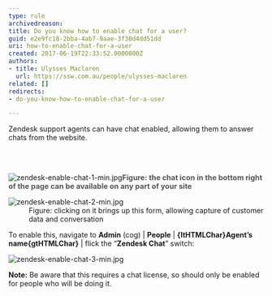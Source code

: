 ```yaml
---
type: rule
archivedreason: 
title: Do you know how to enable chat for a user?
guid: e2e9fc18-2bba-4ab7-9aae-3f30d4dd51dd
uri: how-to-enable-chat-for-a-user
created: 2017-06-19T22:33:52.0000000Z
authors:
- title: Ulysses Maclaren
  url: https://ssw.com.au/people/ulysses-maclaren
related: []
redirects:
- do-you-know-how-to-enable-chat-for-a-user

---
```



<p class="ssw15-rteElement-P">Zendesk support agents can have chat enabled, allowing them to answer chats from the website.​​<br></p>
<br><excerpt class='endintro'></excerpt><br>
<dl class="image"><dt><img src="/PublishingImages/zendesk-enable-chat-1-min.jpg" alt="zendesk-enable-chat-1-min.jpg" />​​​<span style="color&#58;#555555;font-size&#58;0.9rem;font-weight&#58;bold;">Figure&#58; the chat icon in the bottom right of the page can be available on any part of your site</span></dt></dl><dl class="image"><dt><img src="/PublishingImages/zendesk-enable-chat-2-min.jpg" alt="zendesk-enable-chat-2-min.jpg" /></dt><dd>Figure&#58; clicking on it brings up this form, allowing capture of customer data and conversation</dd></dl><p>To enable this, navigate to 
   <b>Admin</b> (cog) | 
   <b>People</b> | 
   <b>{ltHTMLChar}Agent’s name{gtHTMLChar}</b> | flick the “<b>Zendesk Chat</b>” switch&#58;<br>
   
   </p><dl class="image"><dt><img src="/PublishingImages/zendesk-enable-chat-3-min.jpg" alt="zendesk-enable-chat-3-min.jpg" /></dt></dl><p><strong>Note&#58;</strong> Be aware that this requires a chat license, so should only be enabled for people who will be doing it.​<br></p>


